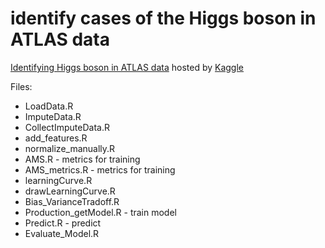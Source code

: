# identify cases of the Higgs boson in ATLAS data

[Identifying Higgs boson in ATLAS data](https://www.kaggle.com/c/higgs-boson) hosted by [Kaggle](https://www.kaggle.com/)

Files:

* LoadData.R 
* ImputeData.R
* CollectImputeData.R
* add_features.R
* normalize_manually.R
* AMS.R - metrics for training
* AMS_metrics.R - metrics for training
* learningCurve.R
* drawLearningCurve.R
* Bias_VarianceTradoff.R
* Production_getModel.R - train model
* Predict.R - predict
* Evaluate_Model.R

